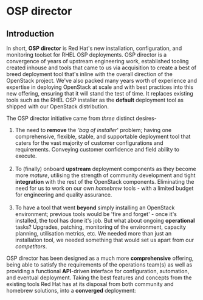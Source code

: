 # OSP director

## Introduction

In short, **OSP director** is Red Hat's new installation, configuration, and monitoring toolset for RHEL OSP deployments. OSP director is a convergence of years of upstream engineering work, established tooling created inhouse and tools that came to us via acquisition to create a best of breed deployment tool that's inline with the overall direction of the OpenStack project. We've also packed many years worth of experience and expertise in deploying OpenStack at scale and with best practices into this new offering, ensuring that it will stand the test of time. It replaces existing tools such as the RHEL OSP installer as the **default** deployment tool as shipped with our OpenStack distribution.

The OSP director initiative came from *three* distinct desires-

1. The need to **remove** the '*bag of installer*' problem; having one comprehensive, flexible, stable, and supportable deployment tool that caters for the vast majority of customer configurations and requirements. Conveying customer confidence and field ability to execute.<br><br>
2. To (finally) onboard **upstream** deployment components as they become more *mature*, utilising the strength of community development and tight **integration** with the rest of the OpenStack components. Eliminating the need for us to work on our own *homebrew* tools - with a limited budget for engineering and quality assurance.<br><br>
3. To have a tool that went **beyond** simply installing an OpenStack environment; previous tools would be 'fire and forget' - once it's installed, the tool has done it's job. But what about ongoing **operational** tasks? Upgrades, patching, monitoring of the environment, capacity planning, utilisation metrics, etc. We needed more than just an installation tool, we needed something that would set us apart from our *competitors*.

OSP director has been designed as a much more **comprehensive** offering, being able to satisfy the requirements of the operations team(s) as well as providing a functional **API**-driven interface for configuration, automation, and eventual deployment. Taking the best features and concepts from the existing tools Red Hat has at its disposal from both community and homebrew solutions, into a **converged** deployment:

